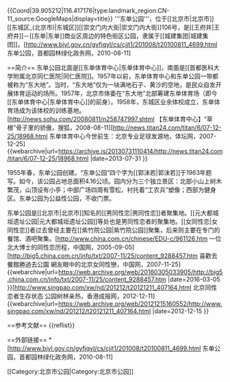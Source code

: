 {{Coord|39.905212|116.417176|type:landmark_region:CN-11_source:GoogleMaps|display=title}}
'''东单公园'''，位于[[北京市|北京市]][[东城区_(北京市)|东城区]][[崇文门内大街|崇文门内大街]]106号，是[[王府井|王府井]]－[[东单|东单]]商业区周边的特色街区公园，隶属于[[城建集团|城建集团]]。<ref name=sdlv>[http://www.bjyl.gov.cn/gyfjqyl/cs/cjjt1/201008/t20100811_4699.html 东单公园，首都园林绿化政务网，2010-08-11]</ref>

==简介==
东单公园北面是[[东单体育中心|东单体育中心]]，南面是[[首都医科大学附属北京同仁医院|同仁医院]]。1957年以前，东单体育中心和东单公园一带都被称为“东大地”。当时，“东大地”仅为一块满地石子、黄沙的空地，是民众自发开展体育运动的场所。1957年，北京市体委在“东大地”北部筹建东单体育场（即今[[东单体育中心|东单体育中心]]的前身）。1958年，东城区业余体校成立，东单体育场成为该体校的训练基地。<ref name=sohu>[http://news.sohu.com/20080811/n258747997.shtml 【东单体育中心】“草根”骨子里的骄傲，搜狐，2008-08-11]</ref><ref>[http://news.titan24.com/titan/6/07-12-25/18968.html 东单体育中心今世前生：北京专业足球发源地，体坛网，2007-12-25] {{webarchive|url=https://archive.is/20130731110414/http://news.titan24.com/titan/6/07-12-25/18968.html |date=2013-07-31 }}</ref>

1955年春，东单公园创建。“东单公园”四个字为[[郭沫若|郭沫若]]于1963年题写。如今，该公园占地总面积4.16公顷。园内分为三个独立景区：北部小山上树木繁茂，山顶设有小亭；中部广场四周有雪松，衬托着“工农兵”塑像；西部为健身区。东单公园为公益性公园，不收门票。<ref name=sdlv/>

东单公园是[[北京市|北京市]]知名的[[男同性恋|男同性恋]]者聚集地。[[元大都城垣遗址公园|元大都城垣遗址公园]]等处也是男同性恋者的聚集地。[[女同性恋|女同性恋]]者过去曾经主要在[[紫竹院公园|紫竹院公园]]聚集，后来则主要在专门的餐馆、酒吧聚集。<ref>[http://www.china.com.cn/chinese/EDU-c/961126.htm 一位北大博士的同性恋历程，中国网，2005-09-05]</ref><ref>[http://big5.china.com.cn/info/txt/2007-11/25/content_9288457.htm 喜歡去餐館勝過去公園 網友眼中的北京女同性戀，中国网，2007-11-25] {{webarchive|url=https://web.archive.org/web/20160305033905/http://big5.china.com.cn/info/txt/2007-11/25/content_9288457.htm |date=2016-03-05 }}</ref><ref>[http://www.singpao.com/xw/nd/201212/t20121211_407164.html 北京同性恋者生存状态 公园树林亲热，香港成报网，2012-12-11] {{webarchive|url=https://web.archive.org/web/20121215160552/http://www.singpao.com/xw/nd/201212/t20121211_407164.html |date=2012-12-15 }}</ref>

==参考文献==
{{reflist}}

==外部链接==
*[http://www.bjyl.gov.cn/gyfjqyl/cs/cjjt1/201008/t20100811_4699.html 东单公园，首都园林绿化政务网，2010-08-11]

[[Category:北京市公园|Category:北京市公园]]